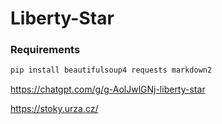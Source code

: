 # Liberty-Star

### Requirements
```bash
pip install beautifulsoup4 requests markdown2
```

https://chatgpt.com/g/g-AolJwlGNj-liberty-star

https://stoky.urza.cz/
